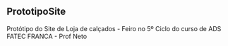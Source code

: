 ## PrototipoSite
Protótipo do Site de Loja de calçados - Feiro no 5º Ciclo do curso de ADS FATEC FRANCA - Prof Neto
